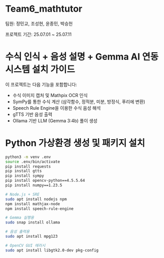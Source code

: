 # Team6_mathtutor

팀원: 정민교, 조성현, 윤종민, 박승헌

프로젝트 기간: 25.07.01 ~ 25.07.11 

# 수식 인식 + 음성 설명 + Gemma AI 연동 시스템 설치 가이드

이 프로젝트는 다음 기능을 포함합니다:
- 수식 이미지 캡처 및 Mathpix OCR 인식
- SymPy를 통한 수식 계산 (삼각함수, 정적분, 미분, 방정식, 푸리에 변환)
- Speech Rule Engine을 이용한 수식 음성 해석
- gTTS 기반 음성 출력
- Ollama 기반 LLM (Gemma 3:4b) 풀이 생성

# Python 가상환경 생성 및 패키지 설치

```bash
python3 -m venv .env
source .env/bin/activate
pip install requests
pip install gtts
pip install sympy
pip install opencv-python==4.5.5.64
pip install numpy==1.23.5

# Node.js + SRE
sudo apt install nodejs npm
npm install mathjax-node
npm install speech-rule-engine

# Gemma 실행용
sudo snap install ollama

# 음성 출력용
sudo apt install mpg123

# OpenCV GUI 에러시
sudo apt install libgtk2.0-dev pkg-config
